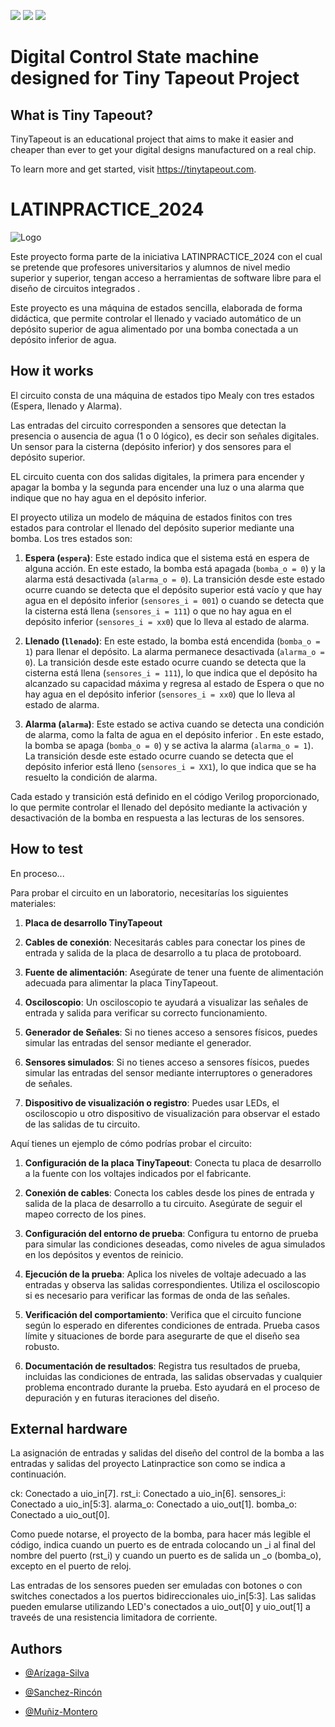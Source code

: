 ![](../../workflows/gds/badge.svg) ![](../../workflows/docs/badge.svg) ![](../../workflows/test/badge.svg)

# Digital Control State machine designed for Tiny Tapeout Project  


## What is Tiny Tapeout?

TinyTapeout is an educational project that aims to make it easier and cheaper than ever to get your digital designs manufactured on a real chip.

To learn more and get started, visit https://tinytapeout.com.


# LATINPRACTICE_2024
![Logo](https://latinpracticecom.files.wordpress.com/2023/06/logo-lp-2-1.png)

Este proyecto  forma parte de la iniciativa LATINPRACTICE_2024
con el cual se pretende que profesores universitarios y alumnos de nivel medio superior y superior, tengan acceso a herramientas de software libre para el diseño de circuitos integrados .

Este proyecto es una máquina de estados sencilla, elaborada de forma didáctica, que permite controlar el llenado y vaciado automático de un depósito superior de agua alimentado por una bomba conectada a un depósito inferior de agua.


## How it works
El circuito consta de una máquina de estados tipo Mealy con tres estados (Espera, llenado y Alarma).

Las entradas del circuito corresponden a sensores que detectan la presencia o ausencia de agua (1 o 0 lógico), es decir son señales digitales. Un sensor para la cisterna (depósito inferior) y dos sensores para el depósito superior. 

EL circuito cuenta con dos salidas digitales, la primera para encender y apagar la bomba y la segunda para encender una luz o una alarma que indique que no hay agua en el depósito inferior.

El proyecto utiliza un modelo de máquina de estados finitos con tres estados para controlar el llenado del depósito superior mediante una bomba. Los tres estados son:

1. **Espera (`espera`)**: Este estado indica que el sistema está en espera de alguna acción. En este estado, la bomba está apagada (`bomba_o = 0`) y la alarma está desactivada (`alarma_o = 0`). La transición desde este estado ocurre cuando se detecta que el depósito superior está vacío y que hay agua en el depósito inferior (`sensores_i = 001`) o cuando se detecta que la cisterna está llena (`sensores_i = 111`)  o que no hay agua en el depósito inferior (`sensores_i = xx0`) que lo lleva al estado de alarma.

2. **Llenado (`llenado`)**: En este estado, la bomba está encendida (`bomba_o = 1`) para llenar el depósito. La alarma permanece desactivada (`alarma_o = 0`). La transición desde este estado ocurre cuando se detecta que la cisterna está llena (`sensores_i = 111`), lo que indica que el depósito ha alcanzado su capacidad máxima  y regresa al estado de Espera o que no hay agua en el depósito inferior (`sensores_i = xx0`) que lo lleva al estado de alarma.

3. **Alarma (`alarma`)**: Este estado se activa cuando se detecta una condición de alarma, como la falta de agua en el depósito inferior . En este estado, la bomba se apaga (`bomba_o = 0`) y se activa la alarma (`alarma_o = 1`). La transición desde este estado ocurre cuando se detecta que el depósito inferior está lleno (`sensores_i = XX1`), lo que indica que se ha resuelto la condición de alarma.

Cada estado y transición está definido en el código Verilog proporcionado, lo que permite controlar el llenado del depósito mediante la activación y desactivación de la bomba en respuesta a las lecturas de los sensores.



## How to test
En proceso...

Para probar el circuito en un laboratorio, necesitarías los siguientes materiales:

1. **Placa de desarrollo TinyTapeout**

2. **Cables de conexión**: Necesitarás cables para conectar los pines de entrada y salida de la placa de desarrollo a tu placa de protoboard.

3. **Fuente de alimentación**: Asegúrate de tener una fuente de alimentación adecuada para alimentar la placa TinyTapeout.

4. **Osciloscopio**: Un osciloscopio te ayudará a visualizar las señales de entrada y salida para verificar su correcto funcionamiento.

6. **Generador de Señales**: Si no tienes acceso a sensores físicos, puedes simular las entradas del sensor mediante el generador.

6. **Sensores simulados**: Si no tienes acceso a sensores físicos, puedes simular las entradas del sensor mediante interruptores o generadores de señales.

7. **Dispositivo de visualización o registro**: Puedes usar LEDs, el osciloscopio u otro dispositivo de visualización para observar el estado de las salidas de tu circuito.

Aquí tienes un ejemplo de cómo podrías probar el circuito:

1. **Configuración de la placa TinyTapeout**: Conecta tu placa de desarrollo a la fuente con los voltajes indicados por el fabricante.

2. **Conexión de cables**: Conecta los cables desde los pines de entrada y salida de la placa de desarrollo a tu circuito. Asegúrate de seguir el mapeo correcto de los pines.

3. **Configuración del entorno de prueba**: Configura tu entorno de prueba para simular las condiciones deseadas, como niveles de agua simulados en los depósitos y eventos de reinicio.

4. **Ejecución de la prueba**: Aplica los niveles de voltaje adecuado a las entradas  y observa las salidas correspondientes. Utiliza el osciloscopio si es necesario para verificar las formas de onda de las señales.

5. **Verificación del comportamiento**: Verifica que el circuito funcione según lo esperado en diferentes condiciones de entrada. Prueba casos límite y situaciones de borde para asegurarte de que el diseño sea robusto.

6. **Documentación de resultados**: Registra tus resultados de prueba, incluidas las condiciones de entrada, las salidas observadas y cualquier problema encontrado durante la prueba. Esto ayudará en el proceso de depuración y en futuras iteraciones del diseño.


## External hardware
La asignación de entradas y salidas del diseño del control de la bomba a las entradas y salidas del proyecto Latinpractice son como se indica a continuación.

ck:       Conectado a   uio_in[7].
rst_i:    Conectado a   uio_in[6].
sensores_i: Conectado a uio_in[5:3].
alarma_o: Conectado a uio_out[1].
bomba_o:  Conectado a uio_out[0].

Como puede notarse, el proyecto de la bomba, para hacer más legible el código, indica cuando un puerto es de entrada colocando un _i al final del nombre del puerto (rst_i) y cuando un puerto es de salida un _o (bomba_o), excepto en el puerto de reloj.

Las entradas de los sensores pueden ser emuladas con botones o con switches conectados a los puertos bidireccionales uio_in[5:3]. Las salidas pueden emularse utilizando LED's conectados a uio_out[0] y uio_out[1] a traveés de una resistencia limitadora de corriente.

## Authors

- [@Arízaga-Silva](https://www.researchgate.net/profile/Juan-Antonio-Arizaga-Silva)

- [@Sanchez-Rincón](https://www.researchgate.net/profile/Ismael_Rincon)

- [@Muñiz-Montero](https://www.researchgate.net/profile/Carlos-Muniz-Montero)
